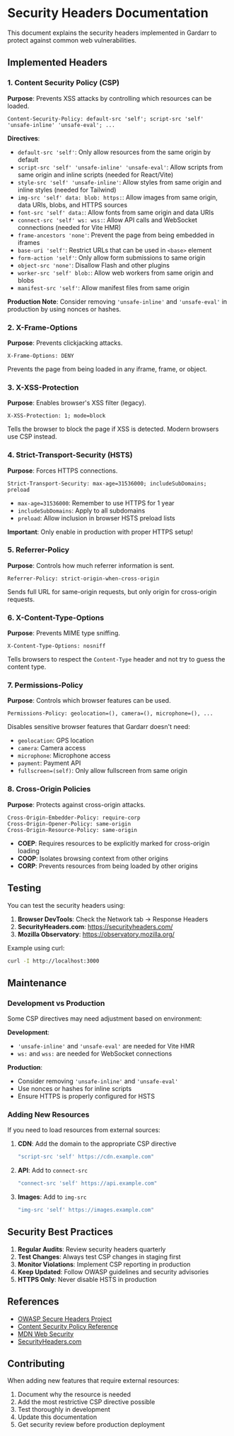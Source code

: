 # Security Headers Documentation

This document explains the security headers implemented in Gardarr to protect against common web vulnerabilities.

## Implemented Headers

### 1. Content Security Policy (CSP)
**Purpose**: Prevents XSS attacks by controlling which resources can be loaded.

```
Content-Security-Policy: default-src 'self'; script-src 'self' 'unsafe-inline' 'unsafe-eval'; ...
```

**Directives**:
- `default-src 'self'`: Only allow resources from the same origin by default
- `script-src 'self' 'unsafe-inline' 'unsafe-eval'`: Allow scripts from same origin and inline scripts (needed for React/Vite)
- `style-src 'self' 'unsafe-inline'`: Allow styles from same origin and inline styles (needed for Tailwind)
- `img-src 'self' data: blob: https:`: Allow images from same origin, data URIs, blobs, and HTTPS sources
- `font-src 'self' data:`: Allow fonts from same origin and data URIs
- `connect-src 'self' ws: wss:`: Allow API calls and WebSocket connections (needed for Vite HMR)
- `frame-ancestors 'none'`: Prevent the page from being embedded in iframes
- `base-uri 'self'`: Restrict URLs that can be used in `<base>` element
- `form-action 'self'`: Only allow form submissions to same origin
- `object-src 'none'`: Disallow Flash and other plugins
- `worker-src 'self' blob:`: Allow web workers from same origin and blobs
- `manifest-src 'self'`: Allow manifest files from same origin

**Production Note**: Consider removing `'unsafe-inline'` and `'unsafe-eval'` in production by using nonces or hashes.

### 2. X-Frame-Options
**Purpose**: Prevents clickjacking attacks.

```
X-Frame-Options: DENY
```

Prevents the page from being loaded in any iframe, frame, or object.

### 3. X-XSS-Protection
**Purpose**: Enables browser's XSS filter (legacy).

```
X-XSS-Protection: 1; mode=block
```

Tells the browser to block the page if XSS is detected. Modern browsers use CSP instead.

### 4. Strict-Transport-Security (HSTS)
**Purpose**: Forces HTTPS connections.

```
Strict-Transport-Security: max-age=31536000; includeSubDomains; preload
```

- `max-age=31536000`: Remember to use HTTPS for 1 year
- `includeSubDomains`: Apply to all subdomains
- `preload`: Allow inclusion in browser HSTS preload lists

**Important**: Only enable in production with proper HTTPS setup!

### 5. Referrer-Policy
**Purpose**: Controls how much referrer information is sent.

```
Referrer-Policy: strict-origin-when-cross-origin
```

Sends full URL for same-origin requests, but only origin for cross-origin requests.

### 6. X-Content-Type-Options
**Purpose**: Prevents MIME type sniffing.

```
X-Content-Type-Options: nosniff
```

Tells browsers to respect the `Content-Type` header and not try to guess the content type.

### 7. Permissions-Policy
**Purpose**: Controls which browser features can be used.

```
Permissions-Policy: geolocation=(), camera=(), microphone=(), ...
```

Disables sensitive browser features that Gardarr doesn't need:
- `geolocation`: GPS location
- `camera`: Camera access
- `microphone`: Microphone access
- `payment`: Payment API
- `fullscreen=(self)`: Only allow fullscreen from same origin

### 8. Cross-Origin Policies
**Purpose**: Protects against cross-origin attacks.

```
Cross-Origin-Embedder-Policy: require-corp
Cross-Origin-Opener-Policy: same-origin
Cross-Origin-Resource-Policy: same-origin
```

- **COEP**: Requires resources to be explicitly marked for cross-origin loading
- **COOP**: Isolates browsing context from other origins
- **CORP**: Prevents resources from being loaded by other origins

## Testing

You can test the security headers using:

1. **Browser DevTools**: Check the Network tab → Response Headers
2. **SecurityHeaders.com**: https://securityheaders.com/
3. **Mozilla Observatory**: https://observatory.mozilla.org/

Example using curl:
```bash
curl -I http://localhost:3000
```

## Maintenance

### Development vs Production

Some CSP directives may need adjustment based on environment:

**Development**:
- `'unsafe-inline'` and `'unsafe-eval'` are needed for Vite HMR
- `ws:` and `wss:` are needed for WebSocket connections

**Production**:
- Consider removing `'unsafe-inline'` and `'unsafe-eval'`
- Use nonces or hashes for inline scripts
- Ensure HTTPS is properly configured for HSTS

### Adding New Resources

If you need to load resources from external sources:

1. **CDN**: Add the domain to the appropriate CSP directive
   ```go
   "script-src 'self' https://cdn.example.com"
   ```

2. **API**: Add to `connect-src`
   ```go
   "connect-src 'self' https://api.example.com"
   ```

3. **Images**: Add to `img-src`
   ```go
   "img-src 'self' https://images.example.com"
   ```

## Security Best Practices

1. **Regular Audits**: Review security headers quarterly
2. **Test Changes**: Always test CSP changes in staging first
3. **Monitor Violations**: Implement CSP reporting in production
4. **Keep Updated**: Follow OWASP guidelines and security advisories
5. **HTTPS Only**: Never disable HSTS in production

## References

- [OWASP Secure Headers Project](https://owasp.org/www-project-secure-headers/)
- [Content Security Policy Reference](https://content-security-policy.com/)
- [MDN Web Security](https://developer.mozilla.org/en-US/docs/Web/Security)
- [SecurityHeaders.com](https://securityheaders.com/)

## Contributing

When adding new features that require external resources:

1. Document why the resource is needed
2. Add the most restrictive CSP directive possible
3. Test thoroughly in development
4. Update this documentation
5. Get security review before production deployment

